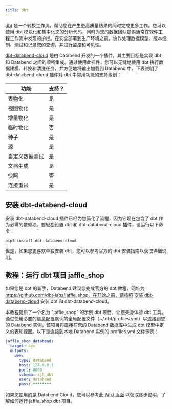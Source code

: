 ```yaml
---
title: dbt
---
```


[dbt](https://www.getdbt.com/) 是一个转换工作流，帮助您在产生更高质量结果的同时完成更多工作。您可以使用 dbt 模块化和集中化您的分析代码，同时为您的数据团队提供通常在软件工程工作流中发现的护栏。在安全部署到生产环境之前，协作处理数据模型、版本控制、测试和记录您的查询，并进行监控和可见性。

[dbt-databend-cloud](https://github.com/databendcloud/dbt-databend) 是由 Databend 开发的一个插件，其主要目标是实现 dbt 和 Databend 之间的顺畅集成。通过使用此插件，您可以无缝地使用 dbt 执行数据建模、转换和清洗任务，并方便地将输出加载到 Databend 中。下表说明了 dbt-databend-cloud 插件对 dbt 中常用功能的支持级别：

| 功能                      	| 支持？     |
|-----------------------------	|-----------	|
| 表物化                    	| 是       	|
| 视图物化                   	| 是       	|
| 增量物化                   	| 是       	|
| 临时物化                   	| 否       	|
| 种子                       	| 是       	|
| 源                        	| 是       	|
| 自定义数据测试             	| 是       	|
| 文档生成                   	| 是       	|
| 快照                       	| 否       	|
| 连接重试                   	| 是       	|

## 安装 dbt-databend-cloud

安装 dbt-databend-cloud 插件已经为您简化了流程，因为它现在包含了 dbt 作为必需的依赖项。要轻松设置 dbt 和 dbt-databend-cloud 插件，请运行以下命令：

```shell
pip3 install dbt-databend-cloud
```

但是，如果您更喜欢单独安装 dbt，您可以参考官方的 dbt 安装指南以获取详细说明。

## 教程：运行 dbt 项目 jaffle_shop

如果您是 dbt 的新手，Databend 建议您完成官方的 dbt 教程，网址为 https://github.com/dbt-labs/jaffle_shop。在开始之前，请按照 [安装 dbt-databend-cloud](#installing-dbt-databend-cloud) 安装 dbt 和 dbt-databend-cloud。

本教程提供了一个名为 "jaffle_shop" 的示例 dbt 项目，让您亲身体验 dbt 工具。通过使用必要的信息配置默认的全局配置文件（~/.dbt/profiles.yml）以连接到您的 Databend 实例，该项目将直接在您的 Databend 数据库中生成 dbt 模型中定义的表和视图。以下是连接到本地 Databend 实例的 profiles.yml 文件示例：

```yml title="~/.dbt/profiles.yml"
jaffle_shop_databend:
  target: dev
  outputs:
    dev:
      type: databend
      host: 127.0.0.1
      port: 8000
      schema: sjh_dbt
      user: databend
      pass: ********
```

如果您使用的是 Databend Cloud，您可以参考此 [Wiki 页面](https://github.com/databendcloud/dbt-databend/wiki/How-to-use-dbt-with-Databend-Cloud) 以获取逐步说明，了解如何运行 jaffle_shop dbt 项目。